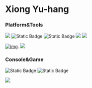 # Xiong Yu-hang 

### Platform&Tools

![](https://img.shields.io/badge/Use-Matlab-brightgreen?style=flat&logo=mathworks&logoColor=ffffff)
![Static Badge](https://img.shields.io/badge/Windows-11-0080ff?logo=windows11)
![Static Badge](https://img.shields.io/badge/IDE-Visual%20Studio%20Code-0080ff?logo=visualstudiocode)
![](https://img.shields.io/badge/Os-Linux-blue?style=flat&logo=Linux&logoColor=ffffff)
![](https://img.shields.io/badge/Studied-Labview-blueviolet?style=flat%20Code&logo=labview&logoColor=ffffff)

[![img](https://img.shields.io/badge/dynamic/json?color=ff0000&label=GitHub&query=%24.data.totalSubs&suffix=%20followers&url=https%3A%2F%2Fapi.spencerwoo.com%2Fsubstats%2F%3Fsource%3Dgithub%26queryKey%3Dohmyjesus)](https://github.com/ohmyjesus).
 ![](https://img.shields.io/badge/Studied-Labview-blueviolet?style=flat%20Code&logo=labview&logoColor=ffffff)

### Console&Game
![Static Badge](https://img.shields.io/badge/Nintendo%20Switch-11?logo=nintendoswitch&labelColor=ff0000&color=ff0000)
![Static Badge](https://img.shields.io/badge/Steam-11?logo=steam&color=000000)

<img align="center" src="https://github-readme-stats.vercel.app/api?username=ohmyjesus&show_icons=true&icon_color=CE1D2D&text_color=718096&bg_color=ffffff&hide_title=true" />

